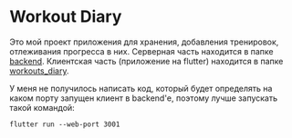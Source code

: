 # Workout Diary
Это мой проект приложения для хранения, добавления тренировок, отлеживания прогресса в них.
Серверная часть находится в папке [backend](https://github.com/alafonin4/Workouts-diary/tree/main/backend).
Клиентская часть (приложение на flutter) находится в папке [workouts_diary](https://github.com/alafonin4/Workouts-diary/tree/main/workouts_diary).

У меня не получилось написать код, который будет определять на каком порту запущен клиент в backend'е, поэтому лучше запускать такой командой:
```
flutter run --web-port 3001
```
